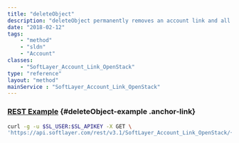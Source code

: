 ```yaml
---
title: "deleteObject"
description: "deleteObject permanently removes an account link and all of it's associated keystone data (including users for the associated project). '''This cannot be undone.''' Be wary of running this method. If you remove an account link in error you will need to re-create it by creating a new SoftLayer_Account_Link_OpenStack object. "
date: "2018-02-12"
tags:
    - "method"
    - "sldn"
    - "Account"
classes:
    - "SoftLayer_Account_Link_OpenStack"
type: "reference"
layout: "method"
mainService : "SoftLayer_Account_Link_OpenStack"
---
```


### [REST Example](#deleteObject-example) <a href="/article/rest/"><i class="fas fa-question"></i></a> {#deleteObject-example .anchor-link} 
```bash
curl -g -u $SL_USER:$SL_APIKEY -X GET \
'https://api.softlayer.com/rest/v3.1/SoftLayer_Account_Link_OpenStack/{SoftLayer_Account_Link_OpenStackID}/deleteObject'
```
